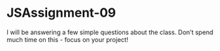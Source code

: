# JSAssignment-09
I will be answering a few simple questions about the class. Don’t spend much time on this - focus on your project!
